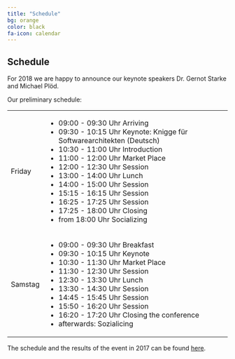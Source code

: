 ```yaml
---
title: "Schedule"
bg: orange
color: black
fa-icon: calendar
---
```


## Schedule

For 2018 we are happy to announce our keynote speakers Dr. Gernot Starke and Michael Plöd.

Our preliminary schedule:

<table class="schedule">
    <tr>
        <td class="day">Friday</td>
        <td>
            <ul>
                <li>09:00 - 09:30 Uhr Arriving</li>
                <li>09:30 - 10:15 Uhr Keynote: Knigge für Softwarearchitekten (Deutsch)</li>
                <li>10:30 - 11:00 Uhr Introduction</li>
                <li>11:00 - 12:00 Uhr Market Place</li>
                <li>12:00 - 12:30 Uhr Session</li>
                <li>13:00 - 14:00 Uhr Lunch</li>
                <li>14:00 - 15:00 Uhr Session</li>
                <li>15:15 - 16:15 Uhr Session</li>
                <li>16:25 - 17:25 Uhr Session</li>
                <li>17:25 - 18:00 Uhr Closing</li>
                <li>from 18:00 Uhr Socializing</li>
            </ul>
        </td>
    </tr>
    <tr>
        <td class="day">Samstag</td>
        <td>
            <ul>
                <li>09:00 - 09:30 Uhr Breakfast</li>
                <li>09:30 - 10:15 Uhr Keynote</li>
                <li>10:30 - 11:30 Uhr Market Place</li>
                <li>11:30 - 12:30 Uhr Session</li>
                <li>12:30 - 13:30 Uhr Lunch</li>
                <li>13:30 - 14:30 Uhr Session</li>
                <li>14:45 - 15:45 Uhr Session</li>
                <li>15:50 - 16:20 Uhr Session</li>
                <li>16:20 - 17:20 Uhr Closing the conference</li>
                <li>afterwards: Sozialicing</li>
            </ul>
        </td>
    </tr>
</table>

The schedule and the results of the event in 2017 can be found <a href="schedule_2017">here</a>.
